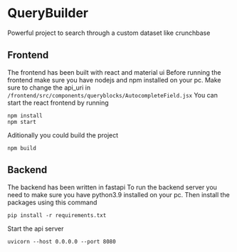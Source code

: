 # QueryBuilder
Powerful project to search through a custom dataset like crunchbase

## Frontend
The frontend has been built with react and material ui
Before running the frontend make sure you have nodejs and npm installed on your pc.
Make sure to change the api_uri in `/frontend/src/components/queryblocks/AutocompleteField.jsx`
You can start the react frontend by running 
```commandline
npm install
npm start
```

Aditionally you could build the project
```commandline
npm build
```

## Backend
The backend has been written in fastapi
To run the backend server you need to make sure you have python3.9 
installed on your pc. Then install the packages using this command
```commandline
pip install -r requirements.txt
```

Start the api server
```commandline
uvicorn --host 0.0.0.0 --port 8080
```